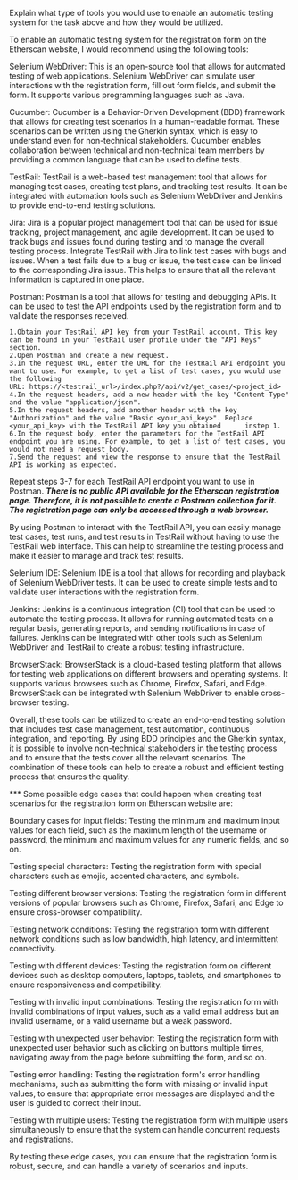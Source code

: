 Explain what type of tools you would use to enable an automatic 
testing system for the task above and how they would be utilized.


To enable an automatic testing system for the registration form on the Etherscan website, I would recommend using the following tools:


Selenium WebDriver: This is an open-source tool that allows for automated testing of web applications. 
Selenium WebDriver can simulate user interactions with the registration form, fill out form fields, and submit the form. 
It supports various programming languages such as Java.


Cucumber: Cucumber is a Behavior-Driven Development (BDD) framework that allows for creating test scenarios in a human-readable format. 
These scenarios can be written using the Gherkin syntax, which is easy to understand even for non-technical stakeholders. 
Cucumber enables collaboration between technical and non-technical team members by providing a common language that can be used to define tests.


TestRail: TestRail is a web-based test management tool that allows for managing test cases, creating test plans, and tracking test results. 
It can be integrated with automation tools such as Selenium WebDriver and Jenkins to provide end-to-end testing solutions.


Jira: Jira is a popular project management tool that can be used for issue tracking, project management, and agile development. 
It can be used to track bugs and issues found during testing and to manage the overall testing process. 
Integrate TestRail with Jira to link test cases with bugs and issues. 
When a test fails due to a bug or issue, the test case can be linked to the corresponding Jira issue. 
This helps to ensure that all the relevant information is captured in one place.


Postman: Postman is a tool that allows for testing and debugging APIs. 
It can be used to test the API endpoints used by the registration form and to validate the responses received.
    
    1.Obtain your TestRail API key from your TestRail account. This key can be found in your TestRail user profile under the "API Keys" section.
    2.Open Postman and create a new request.
    3.In the request URL, enter the URL for the TestRail API endpoint you want to use. For example, to get a list of test cases, you would use the following 
    URL: https://<testrail_url>/index.php?/api/v2/get_cases/<project_id>
    4.In the request headers, add a new header with the key "Content-Type" and the value "application/json".
    5.In the request headers, add another header with the key "Authorization" and the value "Basic <your_api_key>". Replace <your_api_key> with the TestRail API key you obtained      instep 1.
    6.In the request body, enter the parameters for the TestRail API endpoint you are using. For example, to get a list of test cases, you would not need a request body.
    7.Send the request and view the response to ensure that the TestRail API is working as expected.

Repeat steps 3-7 for each TestRail API endpoint you want to use in Postman.
***There is no public API available for the Etherscan registration page. Therefore, it is not possible to create a Postman collection for it. The registration page can only be accessed through a web browser.***

By using Postman to interact with the TestRail API, you can easily manage test cases, test runs, and test results in TestRail without having to use the TestRail web interface. 
This can help to streamline the testing process and make it easier to manage and track test results.


Selenium IDE: Selenium IDE is a tool that allows for recording and playback of Selenium WebDriver tests. 
It can be used to create simple tests and to validate user interactions with the registration form.


Jenkins: Jenkins is a continuous integration (CI) tool that can be used to automate the testing process. 
It allows for running automated tests on a regular basis, generating reports, and sending notifications in case of failures. 
Jenkins can be integrated with other tools such as Selenium WebDriver and TestRail to create a robust testing infrastructure.


BrowserStack: BrowserStack is a cloud-based testing platform that allows for testing web applications on different browsers and operating systems. 
It supports various browsers such as Chrome, Firefox, Safari, and Edge. 
BrowserStack can be integrated with Selenium WebDriver to enable cross-browser testing.


Overall, these tools can be utilized to create an end-to-end testing solution that includes test case management, test automation, continuous integration, and reporting. 
By using BDD principles and the Gherkin syntax, it is possible to involve non-technical stakeholders in the testing process and to ensure that the tests cover all the relevant scenarios. The combination of these tools can help to create a robust and efficient testing process that ensures the quality.


*** Some possible edge cases that could happen when creating test scenarios for the registration form on Etherscan website are:

Boundary cases for input fields: Testing the minimum and maximum input values for each field, such as the maximum length of the username or password, the minimum and maximum values for any numeric fields, and so on.

Testing special characters: Testing the registration form with special characters such as emojis, accented characters, and symbols.

Testing different browser versions: Testing the registration form in different versions of popular browsers such as Chrome, Firefox, Safari, and Edge to ensure cross-browser compatibility.

Testing network conditions: Testing the registration form with different network conditions such as low bandwidth, high latency, and intermittent connectivity.

Testing with different devices: Testing the registration form on different devices such as desktop computers, laptops, tablets, and smartphones to ensure responsiveness and compatibility.

Testing with invalid input combinations: Testing the registration form with invalid combinations of input values, such as a valid email address but an invalid username, or a valid username but a weak password.

Testing with unexpected user behavior: Testing the registration form with unexpected user behavior such as clicking on buttons multiple times, navigating away from the page before submitting the form, and so on.

Testing error handling: Testing the registration form's error handling mechanisms, such as submitting the form with missing or invalid input values, to ensure that appropriate error messages are displayed and the user is guided to correct their input.

Testing with multiple users: Testing the registration form with multiple users simultaneously to ensure that the system can handle concurrent requests and registrations.

By testing these edge cases, you can ensure that the registration form is robust, secure, and can handle a variety of scenarios and inputs.

